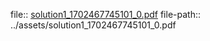 file:: [solution1_1702467745101_0.pdf](../assets/solution1_1702467745101_0.pdf)
file-path:: ../assets/solution1_1702467745101_0.pdf
